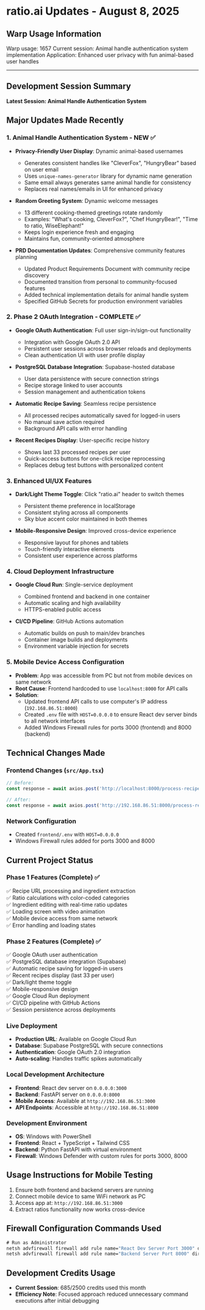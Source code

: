 # ratio.ai Updates - August 8, 2025

## Warp Usage Information
Warp usage: 1657
Current session: Animal handle authentication system implementation
Application: Enhanced user privacy with fun animal-based user handles

---

## Development Session Summary
**Latest Session: Animal Handle Authentication System**

## Major Updates Made Recently

### 1. Animal Handle Authentication System - NEW ✅
- **Privacy-Friendly User Display**: Dynamic animal-based usernames
  - Generates consistent handles like "CleverFox", "HungryBear" based on user email
  - Uses `unique-names-generator` library for dynamic name generation
  - Same email always generates same animal handle for consistency
  - Replaces real names/emails in UI for enhanced privacy

- **Random Greeting System**: Dynamic welcome messages
  - 13 different cooking-themed greetings rotate randomly
  - Examples: "What's cooking, CleverFox?", "Chef HungryBear!", "Time to ratio, WiseElephant!"
  - Keeps login experience fresh and engaging
  - Maintains fun, community-oriented atmosphere

- **PRD Documentation Updates**: Comprehensive community features planning
  - Updated Product Requirements Document with community recipe discovery
  - Documented transition from personal to community-focused features
  - Added technical implementation details for animal handle system
  - Specified GitHub Secrets for production environment variables

### 2. Phase 2 OAuth Integration - COMPLETE ✅
- **Google OAuth Authentication**: Full user sign-in/sign-out functionality
  - Integration with Google OAuth 2.0 API
  - Persistent user sessions across browser reloads and deployments
  - Clean authentication UI with user profile display

- **PostgreSQL Database Integration**: Supabase-hosted database
  - User data persistence with secure connection strings
  - Recipe storage linked to user accounts
  - Session management and authentication tokens

- **Automatic Recipe Saving**: Seamless recipe persistence
  - All processed recipes automatically saved for logged-in users
  - No manual save action required
  - Background API calls with error handling

- **Recent Recipes Display**: User-specific recipe history
  - Shows last 33 processed recipes per user
  - Quick-access buttons for one-click recipe reprocessing
  - Replaces debug test buttons with personalized content

### 3. Enhanced UI/UX Features
- **Dark/Light Theme Toggle**: Click "ratio.ai" header to switch themes
  - Persistent theme preference in localStorage
  - Consistent styling across all components
  - Sky blue accent color maintained in both themes

- **Mobile-Responsive Design**: Improved cross-device experience
  - Responsive layout for phones and tablets
  - Touch-friendly interactive elements
  - Consistent user experience across platforms

### 4. Cloud Deployment Infrastructure
- **Google Cloud Run**: Single-service deployment
  - Combined frontend and backend in one container
  - Automatic scaling and high availability
  - HTTPS-enabled public access

- **CI/CD Pipeline**: GitHub Actions automation
  - Automatic builds on push to main/dev branches
  - Container image builds and deployments
  - Environment variable injection for secrets

### 5. Mobile Device Access Configuration
- **Problem**: App was accessible from PC but not from mobile devices on same network
- **Root Cause**: Frontend hardcoded to use `localhost:8000` for API calls
- **Solution**: 
  - Updated frontend API calls to use computer's IP address (`192.168.86.51:8000`)
  - Created `.env` file with `HOST=0.0.0.0` to ensure React dev server binds to all network interfaces
  - Added Windows Firewall rules for ports 3000 (frontend) and 8000 (backend)

## Technical Changes Made

### Frontend Changes (`src/App.tsx`)
```typescript
// Before:
const response = await axios.post('http://localhost:8000/process-recipe', {

// After:
const response = await axios.post('http://192.168.86.51:8000/process-recipe', {
```

### Network Configuration
- Created `frontend/.env` with `HOST=0.0.0.0`
- Windows Firewall rules added for ports 3000 and 8000

## Current Project Status

### Phase 1 Features (Complete) ✅
✅ Recipe URL processing and ingredient extraction  
✅ Ratio calculations with color-coded categories  
✅ Ingredient editing with real-time ratio updates  
✅ Loading screen with video animation  
✅ Mobile device access from same network  
✅ Error handling and loading states

### Phase 2 Features (Complete) ✅
✅ Google OAuth user authentication  
✅ PostgreSQL database integration (Supabase)  
✅ Automatic recipe saving for logged-in users  
✅ Recent recipes display (last 33 per user)  
✅ Dark/light theme toggle  
✅ Mobile-responsive design  
✅ Google Cloud Run deployment  
✅ CI/CD pipeline with GitHub Actions  
✅ Session persistence across deployments

### Live Deployment
- **Production URL**: Available on Google Cloud Run
- **Database**: Supabase PostgreSQL with secure connections
- **Authentication**: Google OAuth 2.0 integration
- **Auto-scaling**: Handles traffic spikes automatically

### Local Development Architecture
- **Frontend**: React dev server on `0.0.0.0:3000`
- **Backend**: FastAPI server on `0.0.0.0:8000`
- **Mobile Access**: Available at `http://192.168.86.51:3000`
- **API Endpoints**: Accessible at `http://192.168.86.51:8000`

### Development Environment
- **OS**: Windows with PowerShell
- **Frontend**: React + TypeScript + Tailwind CSS
- **Backend**: Python FastAPI with virtual environment
- **Firewall**: Windows Defender with custom rules for ports 3000, 8000

## Usage Instructions for Mobile Testing

1. Ensure both frontend and backend servers are running
2. Connect mobile device to same WiFi network as PC
3. Access app at: `http://192.168.86.51:3000`
4. Extract ratios functionality now works cross-device

## Firewall Configuration Commands Used
```cmd
# Run as Administrator
netsh advfirewall firewall add rule name="React Dev Server Port 3000" dir=in action=allow protocol=TCP localport=3000
netsh advfirewall firewall add rule name="Backend Server Port 8000" dir=in action=allow protocol=TCP localport=8000
```

## Development Credits Usage
- **Current Session**: 685/2500 credits used this month
- **Efficiency Note**: Focused approach reduced unnecessary command executions after initial debugging
